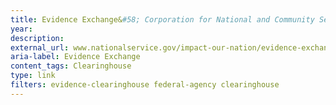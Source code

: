 ```yaml
---
title: Evidence Exchange&#58; Corporation for National and Community Service
year: 
description: 
external_url: www.nationalservice.gov/impact-our-nation/evidence-exchange
aria-label: Evidence Exchange
content_tags: Clearinghouse
type: link
filters: evidence-clearinghouse federal-agency clearinghouse
---
```

